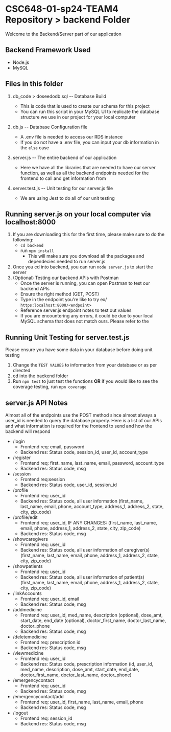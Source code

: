 # CSC648-01-sp24-TEAM4 Repository > backend Folder
Welcome to the Backend/Server part of our application

## Backend Framework Used
- Node.js
- MySQL

## Files in this folder
1. db_code > doseedodb.sql -- Database Build
    - This is code that is used to create our schema for this project
    - You can run this script in your MySQL UI to replicate the database structure we use in our project for your local computer

2. db.js -- Database Configuration file
    - A .env file is needed to access our RDS instance
    - If you do not have a .env file, you can input your db information in the `else` case 

3. server.js -- The entire backend of our application
    - Here we have all the libraries that are needed to have our server function, as well as all the backend endpoints needed for the frontend to call and get information from

4. server.test.js -- Unit testing for our server.js file
    - We are using Jest to do all of our unit testing

## Running server.js on your local computer via localhost:8000
1. If you are downloading this for the first time, please make sure to do the following:
    - `cd backend`
    - run `npm install`
        - This will make sure you download all the packages and dependecies needed to run server.js
2. Once you cd into backend, you can run `node server.js` to start the server
3. (Optional) Testing our backend APIs with Postman
    - Once the server is running, you can open Postman to test our backend APIs
    - Ensure the right method (GET, POST)
    - Type in the endpoint you're like to try ex/ `https:localhost:8000/<endpoint>`
    - Reference server.js endpoint notes to test out values
    - If you are encountering any errors, it could be due to your local MySQL schema that does not match ours. Please refer to the 

## Running Unit Testing for server.test.js
Please ensure you have some data in your database before doing unit testing
1. Change the `TEST VALUES` to information from your database or as per directed
2. cd into the backend folder
3. Run `npm test` to just test the functions **OR** if you would like to see the coverage testing, run `npm coverage`

## server.js API Notes
Almost all of the endpoints use the POST method since almost always a user_id is needed to query the database properly.
Here is a list of our APIs and what information is required for the frontend to send and how the backend will respond
- /login
    * Frontend req: email, password
    * Backend res: Status code, session_id, user_id, account_type
- /register
    * Frontend req: first_name, last_name, email, password, account_type
    * Backend res: Status code, msg
- /session
    * Frontend req:session
    * Backend res: Status code, user_id, session_id
- /profile
    * Frontend req: user_id
    * Backend res: Status code, all user information (first_name, last_name, email, phone, account_type, address_1, address_2, state, city, zip_code)
- /profile/edit
    * Frontend req: user_id, IF ANY CHANGES: (first_name, last_name, email, phone, address_1, address_2, state, city, zip_code)
    * Backend res: Status code, msg
- /showcaregivers
    * Frontend req: user_id
    * Backend res: Status code, all user information of caregiver(s) (first_name, last_name, email, phone, address_1, address_2, state, city, zip_code)
- /showpatients
    * Frontend req: user_id
    * Backend res: Status code, all user information of patient(s) (first_name, last_name, email, phone, address_1, address_2, state, city, zip_code)
- /linkAccounts
    * Frontend req: user_id, email
    * Backend res: Status code, msg
- /addmedicine
    * Frontend req: user_id, med_name, description (optional), dose_amt, start_date, end_date (optional), doctor_first_name, doctor_last_name, doctor_phone
    * Backend res: Status code, msg
- /deletemedicine
    * Frontend req: prescription id
    * Backend res: Status code, msg
- /viewmedicine
    * Frontend req: user_id
    * Backend res: Status code, prescription information (id, user_id, med_name, description, dose_amt, start_date, end_date, doctor_first_name, doctor_last_name, doctor_phone)
- /emergencycontact
    * Frontend req: user_id
    * Backend res: Status code, msg
- /emergencycontact/add
    * Frontend req: user_id, first_name, last_name, email, phone
    * Backend res: Status code, msg
- /logout
    * Frontend req: session_id
    * Backend res: Status code, msg






